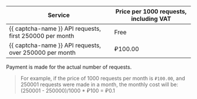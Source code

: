 | Service | Price per 1000 requests, including VAT |
| --- | --- |
| {{ captcha-name }} API requests, first 250000 per month | Free |
| {{ captcha-name }} API requests, over 250000 per month | ₽100.00 |

Payment is made for the actual number of requests.

> For example, if the price of 1000 requests per month is `₽100.00`, and 250001 requests were made in a month, the monthly cost will be:
> (250001 - 250000)/1000 * ₽100 = ₽0.1